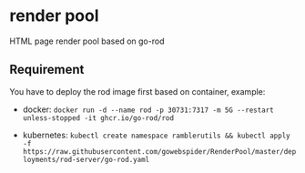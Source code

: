 render pool
===
HTML page render pool based on go-rod

## Requirement

You have to deploy the rod image first based on container, example:

- docker: `docker run -d --name rod -p 30731:7317 -m 5G --restart unless-stopped -it ghcr.io/go-rod/rod`

- kubernetes: `kubectl create namespace ramblerutils && kubectl apply -f https://raw.githubusercontent.com/gowebspider/RenderPool/master/deployments/rod-server/go-rod.yaml`